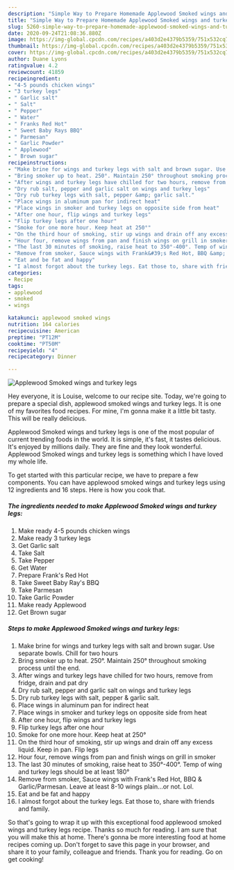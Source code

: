 ```yaml
---
description: "Simple Way to Prepare Homemade Applewood Smoked wings and turkey legs"
title: "Simple Way to Prepare Homemade Applewood Smoked wings and turkey legs"
slug: 5260-simple-way-to-prepare-homemade-applewood-smoked-wings-and-turkey-legs
date: 2020-09-24T21:08:36.880Z
image: https://img-global.cpcdn.com/recipes/a403d2e4379b5359/751x532cq70/applewood-smoked-wings-and-turkey-legs-recipe-main-photo.jpg
thumbnail: https://img-global.cpcdn.com/recipes/a403d2e4379b5359/751x532cq70/applewood-smoked-wings-and-turkey-legs-recipe-main-photo.jpg
cover: https://img-global.cpcdn.com/recipes/a403d2e4379b5359/751x532cq70/applewood-smoked-wings-and-turkey-legs-recipe-main-photo.jpg
author: Duane Lyons
ratingvalue: 4.2
reviewcount: 41859
recipeingredient:
- "4-5 pounds chicken wings"
- "3 turkey legs"
- " Garlic salt"
- " Salt"
- " Pepper"
- " Water"
- " Franks Red Hot"
- " Sweet Baby Rays BBQ"
- " Parmesan"
- " Garlic Powder"
- " Applewood"
- " Brown sugar"
recipeinstructions:
- "Make brine for wings and turkey legs with salt and brown sugar. Use separate bowls. Chill for two hours"
- "Bring smoker up to heat. 250°. Maintain 250° throughout smoking process until the end."
- "After wings and turkey legs have chilled for two hours, remove from fridge, drain and pat dry"
- "Dry rub salt, pepper and garlic salt on wings and turkey legs"
- "Dry rub turkey legs with salt, pepper &amp; garlic salt."
- "Place wings in aluminum pan for indirect heat"
- "Place wings in smoker and turkey legs on opposite side from heat"
- "After one hour, flip wings and turkey legs"
- "Flip turkey legs after one hour"
- "Smoke for one more hour. Keep heat at 250°"
- "On the third hour of smoking, stir up wings and drain off any excess liquid. Keep in pan. Flip legs"
- "Hour four, remove wings from pan and finish wings on grill in smoker"
- "The last 30 minutes of smoking, raise heat to 350°-400°. Temp of wing and turkey legs should be at least 180°"
- "Remove from smoker, Sauce wings with Frank&#39;s Red Hot, BBQ &amp; Garlic/Parmesan. Leave at least 8-10 wings plain...or not. Lol."
- "Eat and be fat and happy"
- "I almost forgot about the turkey legs. Eat those to, share with friends and family."
categories:
- Recipe
tags:
- applewood
- smoked
- wings

katakunci: applewood smoked wings 
nutrition: 164 calories
recipecuisine: American
preptime: "PT12M"
cooktime: "PT50M"
recipeyield: "4"
recipecategory: Dinner

---
```



![Applewood Smoked wings and turkey legs](https://img-global.cpcdn.com/recipes/a403d2e4379b5359/751x532cq70/applewood-smoked-wings-and-turkey-legs-recipe-main-photo.jpg)

Hey everyone, it is Louise, welcome to our recipe site. Today, we're going to prepare a special dish, applewood smoked wings and turkey legs. It is one of my favorites food recipes. For mine, I'm gonna make it a little bit tasty. This will be really delicious.

Applewood Smoked wings and turkey legs is one of the most popular of current trending foods in the world. It is simple, it's fast, it tastes delicious. It's enjoyed by millions daily. They are fine and they look wonderful. Applewood Smoked wings and turkey legs is something which I have loved my whole life.




To get started with this particular recipe, we have to prepare a few components. You can have applewood smoked wings and turkey legs using 12 ingredients and 16 steps. Here is how you cook that.

<!--inarticleads1-->

##### The ingredients needed to make Applewood Smoked wings and turkey legs:

1. Make ready 4-5 pounds chicken wings
1. Make ready 3 turkey legs
1. Get  Garlic salt
1. Take  Salt
1. Take  Pepper
1. Get  Water
1. Prepare  Frank&#39;s Red Hot
1. Take  Sweet Baby Ray&#39;s BBQ
1. Take  Parmesan
1. Take  Garlic Powder
1. Make ready  Applewood
1. Get  Brown sugar




<!--inarticleads2-->

##### Steps to make Applewood Smoked wings and turkey legs:

1. Make brine for wings and turkey legs with salt and brown sugar. Use separate bowls. Chill for two hours
1. Bring smoker up to heat. 250°. Maintain 250° throughout smoking process until the end.
1. After wings and turkey legs have chilled for two hours, remove from fridge, drain and pat dry
1. Dry rub salt, pepper and garlic salt on wings and turkey legs
1. Dry rub turkey legs with salt, pepper &amp; garlic salt.
1. Place wings in aluminum pan for indirect heat
1. Place wings in smoker and turkey legs on opposite side from heat
1. After one hour, flip wings and turkey legs
1. Flip turkey legs after one hour
1. Smoke for one more hour. Keep heat at 250°
1. On the third hour of smoking, stir up wings and drain off any excess liquid. Keep in pan. Flip legs
1. Hour four, remove wings from pan and finish wings on grill in smoker
1. The last 30 minutes of smoking, raise heat to 350°-400°. Temp of wing and turkey legs should be at least 180°
1. Remove from smoker, Sauce wings with Frank&#39;s Red Hot, BBQ &amp; Garlic/Parmesan. Leave at least 8-10 wings plain...or not. Lol.
1. Eat and be fat and happy
1. I almost forgot about the turkey legs. Eat those to, share with friends and family.




So that's going to wrap it up with this exceptional food applewood smoked wings and turkey legs recipe. Thanks so much for reading. I am sure that you will make this at home. There's gonna be more interesting food at home recipes coming up. Don't forget to save this page in your browser, and share it to your family, colleague and friends. Thank you for reading. Go on get cooking!
